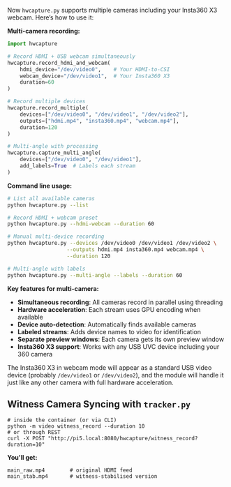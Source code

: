 Now `hwcapture.py` supports multiple cameras including your Insta360 X3 webcam. Here’s how to use it:

**Multi-camera recording:**

```python
import hwcapture

# Record HDMI + USB webcam simultaneously
hwcapture.record_hdmi_and_webcam(
    hdmi_device="/dev/video0",    # Your HDMI-to-CSI
    webcam_device="/dev/video1",  # Your Insta360 X3
    duration=60
)

# Record multiple devices
hwcapture.record_multiple(
    devices=["/dev/video0", "/dev/video1", "/dev/video2"],
    outputs=["hdmi.mp4", "insta360.mp4", "webcam.mp4"],
    duration=120
)

# Multi-angle with processing
hwcapture.capture_multi_angle(
    devices=["/dev/video0", "/dev/video1"],
    add_labels=True  # Labels each stream
)
```

**Command line usage:**

```bash
# List all available cameras
python hwcapture.py --list

# Record HDMI + webcam preset
python hwcapture.py --hdmi-webcam --duration 60

# Manual multi-device recording
python hwcapture.py --devices /dev/video0 /dev/video1 /dev/video2 \
                   --outputs hdmi.mp4 insta360.mp4 webcam.mp4 \
                   --duration 120

# Multi-angle with labels
python hwcapture.py --multi-angle --labels --duration 60
```

**Key features for multi-camera:**

- **Simultaneous recording**: All cameras record in parallel using threading
- **Hardware acceleration**: Each stream uses GPU encoding when available
- **Device auto-detection**: Automatically finds available cameras
- **Labeled streams**: Adds device names to video for identification
- **Separate preview windows**: Each camera gets its own preview window
- **Insta360 X3 support**: Works with any USB UVC device including your 360 camera

The Insta360 X3 in webcam mode will appear as a standard USB video device (probably `/dev/video1` or `/dev/video2`), and the module will handle it just like any other camera with full hardware acceleration.​​​​​​​​​​​​​​​​

## Witness Camera Syncing with `tracker.py`

```shell
# inside the container (or via CLI)
python -m video witness_record --duration 10
# or through REST
curl -X POST "http://pi5.local:8080/hwcapture/witness_record?duration=10"
``` 

**You'll get:**

```output
main_raw.mp4        # original HDMI feed
main_stab.mp4       # witness-stabilised version
``` 
